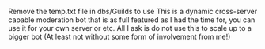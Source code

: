 Remove the temp.txt file in dbs/Guilds to use
This is a dynamic cross-server capable moderation bot that is as full featured as I had the time for, you can use it for your own server or etc. All I ask is do not use this to scale up to a bigger bot (At least not without some form of involvement from me!)
